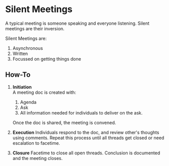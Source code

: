 # Silent Meetings

A typical meeting is someone speaking and everyone listening. Silent meetings are their inversion.

Silent Meetings are:

1. Asynchronous 
2. Written
3. Focussed on getting things done

## How-To

1. **Initiation**  
   A meeting doc is created with:

   1. Agenda
   2. Ask
   3. All information needed for individuals to deliver on the ask. 

   Once the doc is shared, the meeting is convened.

2. **Execution** Individuals respond to the doc, and review other's thoughts using comments. Repeat this process until all threads get closed or need escalation to facetime.
3. **Closure** Facetime to close all open threads. Conclusion is documented and the meeting closes. 

